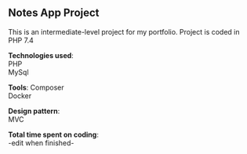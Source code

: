 ## Notes App Project

This is an intermediate-level project for my portfolio. Project is coded in PHP 7.4

**Technologies used**:  
PHP  
MySql

**Tools**:
Composer  
Docker

**Design pattern**:  
MVC

**Total time spent on coding**:  
-edit when finished-